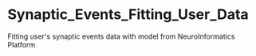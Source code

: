 # Synaptic_Events_Fitting_User_Data
Fitting user's synaptic events data with model from NeuroInformatics Platform
